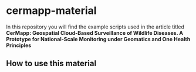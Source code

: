 # cermapp-material

In this repository you will find the example scripts used in the article titled **CerMapp: Geospatial Cloud-Based Surveillance of Wildlife Diseases. A Prototype for National-Scale Monitoring under Geomatics and One Health Principles**

## How to use this material
